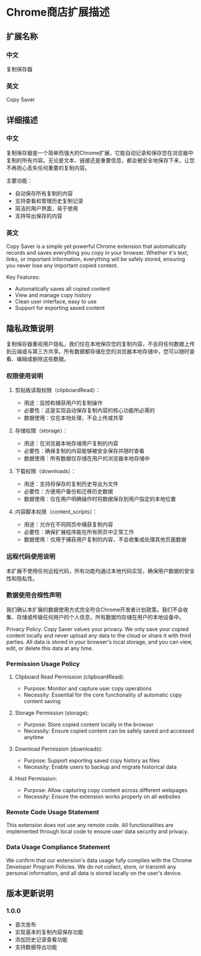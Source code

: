 # Chrome商店扩展描述

## 扩展名称
### 中文
复制保存器

### 英文
Copy Saver

## 详细描述
### 中文
复制保存器是一个简单而强大的Chrome扩展，它能自动记录和保存您在浏览器中复制的所有内容。无论是文本、链接还是重要信息，都会被安全地保存下来，让您不再担心丢失任何重要的复制内容。

主要功能：
- 自动保存所有复制的内容
- 支持查看和管理历史复制记录
- 简洁的用户界面，易于使用
- 支持导出保存的内容

### 英文
Copy Saver is a simple yet powerful Chrome extension that automatically records and saves everything you copy in your browser. Whether it's text, links, or important information, everything will be safely stored, ensuring you never lose any important copied content.

Key Features:
- Automatically saves all copied content
- View and manage copy history
- Clean user interface, easy to use
- Support for exporting saved content

## 隐私政策说明
复制保存器重视用户隐私，我们仅在本地保存您的复制内容，不会将任何数据上传到云端或与第三方共享。所有数据都存储在您的浏览器本地存储中，您可以随时查看、编辑或删除这些数据。

### 权限使用说明
1. 剪贴板读取权限（clipboardRead）：
   - 用途：监控和捕获用户的复制操作
   - 必要性：这是实现自动保存复制内容的核心功能所必需的
   - 数据使用：仅在本地处理，不会上传或共享

2. 存储权限（storage）：
   - 用途：在浏览器本地存储用户复制的内容
   - 必要性：确保复制的内容能够被安全保存并随时查看
   - 数据使用：所有数据仅存储在用户的浏览器本地存储中

3. 下载权限（downloads）：
   - 用途：支持将保存的复制历史导出为文件
   - 必要性：方便用户备份和迁移历史数据
   - 数据使用：仅在用户明确操作时将数据保存到用户指定的本地位置

4. 内容脚本权限（content_scripts）：
   - 用途：允许在不同网页中捕获复制内容
   - 必要性：确保扩展程序能在所有网页中正常工作
   - 数据使用：仅用于捕获用户复制的内容，不会收集或处理其他页面数据

### 远程代码使用说明
本扩展不使用任何远程代码，所有功能均通过本地代码实现，确保用户数据的安全性和隐私性。

### 数据使用合规性声明
我们确认本扩展的数据使用方式完全符合Chrome开发者计划政策。我们不会收集、存储或传输任何用户的个人信息，所有数据均存储在用户的本地设备中。

Privacy Policy:
Copy Saver values your privacy. We only save your copied content locally and never upload any data to the cloud or share it with third parties. All data is stored in your browser's local storage, and you can view, edit, or delete this data at any time.

### Permission Usage Policy
1. Clipboard Read Permission (clipboardRead):
   - Purpose: Monitor and capture user copy operations
   - Necessity: Essential for the core functionality of automatic copy content saving

2. Storage Permission (storage):
   - Purpose: Store copied content locally in the browser
   - Necessity: Ensure copied content can be safely saved and accessed anytime

3. Download Permission (downloads):
   - Purpose: Support exporting saved copy history as files
   - Necessity: Enable users to backup and migrate historical data

4. Host Permission:
   - Purpose: Allow capturing copy content across different webpages
   - Necessity: Ensure the extension works properly on all websites

### Remote Code Usage Statement
This extension does not use any remote code. All functionalities are implemented through local code to ensure user data security and privacy.

### Data Usage Compliance Statement
We confirm that our extension's data usage fully complies with the Chrome Developer Program Policies. We do not collect, store, or transmit any personal information, and all data is stored locally on the user's device.

## 版本更新说明
### 1.0.0
- 首次发布
- 实现基本的复制内容保存功能
- 添加历史记录查看功能
- 支持数据导出功能